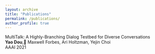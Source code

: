 ```yaml
---
layout: archive
title: "Publications"
permalink: /publications/
author_profile: true
---
```


MultiTalk: A Highly-Branching Dialog Testbed for Diverse Conversations  
**Yao Dou**, Maxwell Forbes, Ari Holtzman, Yejin Choi  
AAAI 2021